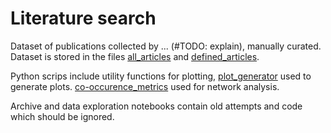 # Literature search

Dataset of publications collected by ... (#TODO: explain), manually curated.
Dataset is stored in the files [all_articles](all_articles.csv) and [defined_articles](defined_articles.csv).

Python scrips include utility functions for plotting, [plot_generator](plot_generator.ipynb) used to generate plots.
[co-occurence_metrics](co-occurence_metrics.ipynb) used for network analysis.

Archive and data exploration notebooks contain old attempts and code which should be ignored.